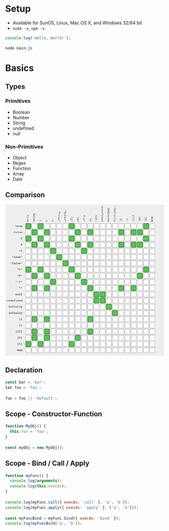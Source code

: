 # Setup

- Available for SunOS, Linux, Mac OS X, and Windows 32/64 bit
- `node -v`, `npm -v`

```javascript
console.log('Hello, World!');
```

`node main.js`

# Basics

## Types

### Primitives

- Boolean
- Number
- String
- undefined
- null

### Non-Primitives

- Object
- Regex
- Function
- Array
- Date

## Comparison

![True & False](true-false.png)

## Declaration

```javascript
const bar = 'bar';
let foo = 'foo';

foo = foo || 'default';
```

## Scope - Constructor-Function

```javascript
function MyObj() {
  this.foo = 'foo';
}

const myObj = new MyObj();
```

## Scope - Bind / Call / Apply

```javascript
function myFunc() {
  console.log(arguments);
  console.log(this.execAs);
}

console.log(myFunc.call({ execAs: 'call' }, 'a', 'b'));
console.log(myFunc.apply({ execAs: 'apply' }, ['a', 'b']));

const myFuncBind = myFunc.bind({ execAs: 'bind' });
console.log(myFuncBind('a', 'b'));
```
